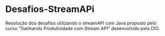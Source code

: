 # Desafios-StreamAPi
 Resolução dos desafios utilizando o streamAPI com Java proposto pelo curso "Ganhando Produtividade com Stream API" desenvolvido pela DIO.

